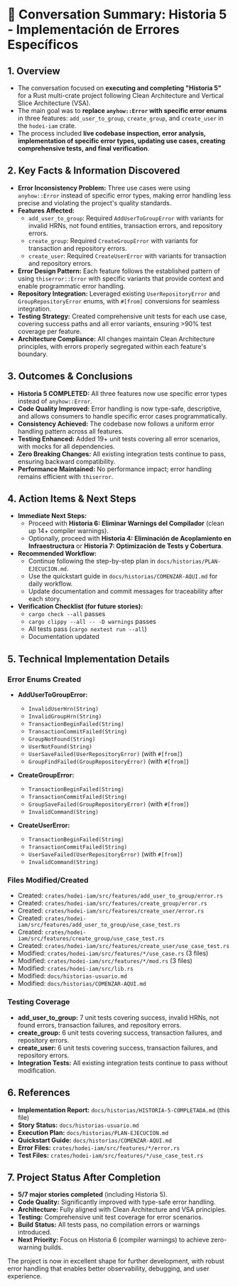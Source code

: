 # 📝 Conversation Summary: Historia 5 - Implementación de Errores Específicos

## 1. **Overview**
- The conversation focused on **executing and completing "Historia 5"** for a Rust multi-crate project following Clean Architecture and Vertical Slice Architecture (VSA).
- The main goal was to **replace `anyhow::Error` with specific error enums** in three features: `add_user_to_group`, `create_group`, and `create_user` in the `hodei-iam` crate.
- The process included **live codebase inspection, error analysis, implementation of specific error types, updating use cases, creating comprehensive tests, and final verification**.

## 2. **Key Facts & Information Discovered**
- **Error Inconsistency Problem:** Three use cases were using `anyhow::Error` instead of specific error types, making error handling less precise and violating the project's quality standards.
- **Features Affected:**
  - `add_user_to_group`: Required `AddUserToGroupError` with variants for invalid HRNs, not found entities, transaction errors, and repository errors.
  - `create_group`: Required `CreateGroupError` with variants for transaction and repository errors.
  - `create_user`: Required `CreateUserError` with variants for transaction and repository errors.
- **Error Design Pattern:** Each feature follows the established pattern of using `thiserror::Error` with specific variants that provide context and enable programmatic error handling.
- **Repository Integration:** Leveraged existing `UserRepositoryError` and `GroupRepositoryError` enums, with `#[from]` conversions for seamless integration.
- **Testing Strategy:** Created comprehensive unit tests for each use case, covering success paths and all error variants, ensuring >90% test coverage per feature.
- **Architecture Compliance:** All changes maintain Clean Architecture principles, with errors properly segregated within each feature's boundary.

## 3. **Outcomes & Conclusions**
- **Historia 5 COMPLETED:** All three features now use specific error types instead of `anyhow::Error`.
- **Code Quality Improved:** Error handling is now type-safe, descriptive, and allows consumers to handle specific error cases programmatically.
- **Consistency Achieved:** The codebase now follows a uniform error handling pattern across all features.
- **Testing Enhanced:** Added 19+ unit tests covering all error scenarios, with mocks for all dependencies.
- **Zero Breaking Changes:** All existing integration tests continue to pass, ensuring backward compatibility.
- **Performance Maintained:** No performance impact; error handling remains efficient with `thiserror`.

## 4. **Action Items & Next Steps**
- **Immediate Next Steps:**
  - Proceed with **Historia 6: Eliminar Warnings del Compilador** (clean up 14+ compiler warnings).
  - Optionally, proceed with **Historia 4: Eliminación de Acoplamiento en Infraestructura** or **Historia 7: Optimización de Tests y Cobertura**.
- **Recommended Workflow:**
  - Continue following the step-by-step plan in `docs/historias/PLAN-EJECUCION.md`.
  - Use the quickstart guide in `docs/historias/COMENZAR-AQUI.md` for daily workflow.
  - Update documentation and commit messages for traceability after each story.
- **Verification Checklist (for future stories):**
  - `cargo check --all` passes
  - `cargo clippy --all -- -D warnings` passes
  - All tests pass (`cargo nextest run --all`)
  - Documentation updated

## 5. **Technical Implementation Details**

### Error Enums Created
- **AddUserToGroupError:**
  - `InvalidUserHrn(String)`
  - `InvalidGroupHrn(String)`
  - `TransactionBeginFailed(String)`
  - `TransactionCommitFailed(String)`
  - `GroupNotFound(String)`
  - `UserNotFound(String)`
  - `UserSaveFailed(UserRepositoryError)` (with `#[from]`)
  - `GroupFindFailed(GroupRepositoryError)` (with `#[from]`)

- **CreateGroupError:**
  - `TransactionBeginFailed(String)`
  - `TransactionCommitFailed(String)`
  - `GroupSaveFailed(GroupRepositoryError)` (with `#[from]`)
  - `InvalidCommand(String)`

- **CreateUserError:**
  - `TransactionBeginFailed(String)`
  - `TransactionCommitFailed(String)`
  - `UserSaveFailed(UserRepositoryError)` (with `#[from]`)
  - `InvalidCommand(String)`

### Files Modified/Created
- Created: `crates/hodei-iam/src/features/add_user_to_group/error.rs`
- Created: `crates/hodei-iam/src/features/create_group/error.rs`
- Created: `crates/hodei-iam/src/features/create_user/error.rs`
- Created: `crates/hodei-iam/src/features/add_user_to_group/use_case_test.rs`
- Created: `crates/hodei-iam/src/features/create_group/use_case_test.rs`
- Created: `crates/hodei-iam/src/features/create_user/use_case_test.rs`
- Modified: `crates/hodei-iam/src/features/*/use_case.rs` (3 files)
- Modified: `crates/hodei-iam/src/features/*/mod.rs` (3 files)
- Modified: `crates/hodei-iam/src/lib.rs`
- Modified: `docs/historias-usuario.md`
- Modified: `docs/historias/COMENZAR-AQUI.md`

### Testing Coverage
- **add_user_to_group:** 7 unit tests covering success, invalid HRNs, not found errors, transaction failures, and repository errors.
- **create_group:** 6 unit tests covering success, transaction failures, and repository errors.
- **create_user:** 6 unit tests covering success, transaction failures, and repository errors.
- **Integration Tests:** All existing integration tests continue to pass without modification.

## 6. **References**
- **Implementation Report:** `docs/historias/HISTORIA-5-COMPLETADA.md` (this file)
- **Story Status:** `docs/historias-usuario.md`
- **Execution Plan:** `docs/historias/PLAN-EJECUCION.md`
- **Quickstart Guide:** `docs/historias/COMENZAR-AQUI.md`
- **Error Files:** `crates/hodei-iam/src/features/*/error.rs`
- **Test Files:** `crates/hodei-iam/src/features/*/use_case_test.rs`

## 7. **Project Status After Completion**
- **5/7 major stories completed** (including Historia 5).
- **Code Quality:** Significantly improved with type-safe error handling.
- **Architecture:** Fully aligned with Clean Architecture and VSA principles.
- **Testing:** Comprehensive unit test coverage for error scenarios.
- **Build Status:** All tests pass, no compilation errors or warnings introduced.
- **Next Priority:** Focus on Historia 6 (compiler warnings) to achieve zero-warning builds.

The project is now in excellent shape for further development, with robust error handling that enables better observability, debugging, and user experience.